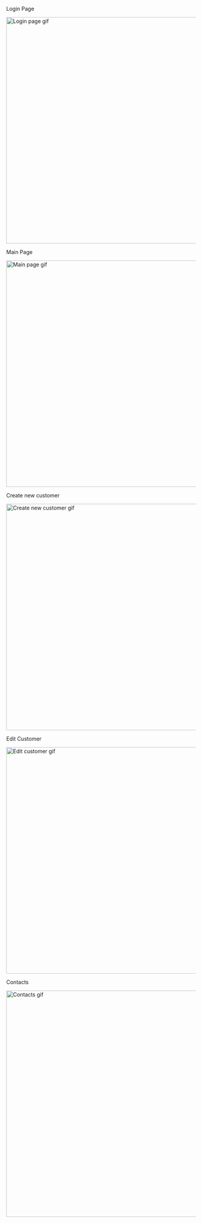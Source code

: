 Login Page

<img src="https://user-images.githubusercontent.com/90139099/145849037-5d8b891b-7e6d-48b4-9c78-41cad01e7474.gif" alt="Login page gif" width="600"/>


Main Page

<img src="https://user-images.githubusercontent.com/90139099/145857424-5c846d7e-98d4-4fac-8026-bfbb79d25bb6.gif" alt="Main page gif" width="600"/>


Create new customer

<img src="https://user-images.githubusercontent.com/90139099/145850677-0f4be85b-d3b9-4aec-94b0-4f203f87966d.gif" alt="Create new customer gif" width="600"/>


Edit Customer

<img src="https://user-images.githubusercontent.com/90139099/145907729-55c51d30-40a3-4277-8661-3358cc91e356.gif" alt="Edit customer gif" width="600"/>

Contacts

<img src="https://user-images.githubusercontent.com/90139099/145855512-a5ca5398-f536-44de-9cba-92287d20b180.gif" alt="Contacts gif" width="600"/>
